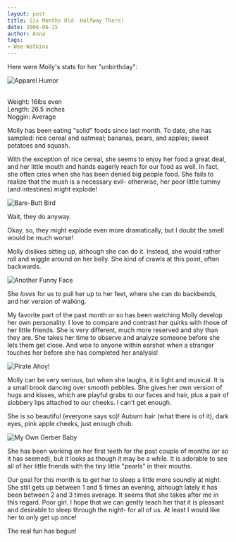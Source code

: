 ```yaml
---
layout: post
title: Six Months Old- Halfway There!
date: 2006-06-15
author: Anna
tags:
- Wee-Watkins
---
```


Here were Molly's stats for her "unbirthday":

<div class="figure"><img class="photo" src="http://static.flickr.com/49/168078743_47afbf589f.jpg" alt="Apparel Humor" border="0"> </div>

<br>Weight: 16lbs even 
<br>Length: 26.5 inches
<br>Noggin: Average

Molly has been eating "solid" foods since last month. To date, she has sampled: rice cereal and oatmeal; bananas, pears, and apples; sweet potatoes and squash.

With the exception of rice cereal, she seems to enjoy her food a great deal, and her little mouth and hands eagerly reach for our food as well. In fact, she often cries when she has been denied big people food. She fails to realize that the mush is a necessary evil- otherwise, her poor little tummy (and intestines) might explode!

<div class="figure"><img class="photo" src="http://static.flickr.com/64/168078954_256c61f7d5.jpg" alt="Bare-Butt Bird" border="0"> </div>

Wait, they do anyway.

Okay, so, they might explode even more dramatically, but I doubt the smell would be much worse!

Molly dislikes sitting up, although she can do it. Instead, she would rather roll and wiggle around on her belly. She kind of crawls at this point, often backwards. 

<div class="figure"><img class="photo" src="http://static.flickr.com/71/168079708_4b38589e24.jpg" alt="Another Funny Face" border="0"> </div>

She <i>loves</i> for us to pull her up to her feet, where she can do backbends, and her version of walking.

My favorite part of the past month or so has been watching Molly develop her own personality. I love to compare and contrast her quirks with those of her little friends. She is very different, much more reserved and shy than they are. She takes her time to observe and analyze someone before she lets them get close. And woe to anyone within earshot when a stranger touches her before she has completed her analysis!

<div class="figure"><img class="photo" src="http://static.flickr.com/78/168079200_af807b58ce.jpg" alt="Pirate Ahoy!" border="0"> </div>

Molly can be very serious, but when she laughs, it is light and musical. It is a small brook dancing over smooth pebbles. She gives her own version of hugs and kisses, which are playful grabs to our faces and hair, plus a pair of slobbery lips attached to our cheeks. I can't get enough. 

She is so beautiful (everyone says so)! Auburn hair (what there is of it), dark eyes, pink apple cheeks, just enough chub. 

<div class="figure"><img class="photo" src="http://static.flickr.com/76/168080002_cc5b4e97c0.jpg" alt="My Own Gerber Baby" border="0"> </div>

She has been working on her first teeth for the past couple of months (or so it has seemed), but it looks as though it may be a while. It is adorable to see all of her little friends with the tiny little "pearls" in their mouths.

Our goal for this month is to get her to sleep a little more soundly at night. She still gets up between 1 and 5 times an evening, although lately it has been between 2 and 3 times average. It seems that she takes after me in this regard. Poor girl. I hope that we can gently teach her that it is pleasant and desirable to sleep through the night- for all of us. At least I would like her to only get up once!

The real fun has begun!






